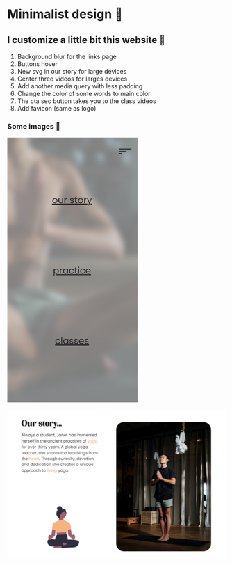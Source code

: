 # Minimalist design :art:

## I customize a little bit this website :gift:

1. Background blur for the links page
2. Buttons hover
3. New svg in our story for large devices
4. Center three videos for larges devices
5. Add another media query with less padding
6. Change the color of some words to main color
7. The cta sec button takes you to the class videos
8. Add favicon (same as logo)

### Some images :camera_flash:

<img src="./assets/example.PNG" width="300" alt="the blur efect"/>

![The SVG](./assets/example2.PNG)